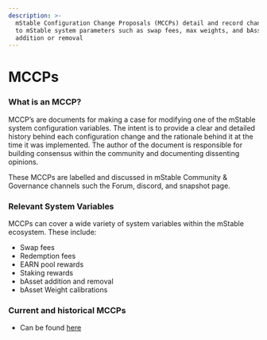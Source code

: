 ```yaml
---
description: >-
  mStable Configuration Change Proposals (MCCPs) detail and record changes made
  to mStable system parameters such as swap fees, max weights, and bAsset
  addition or removal
---
```


# MCCPs

### What is an MCCP? <a id="what-is-an-mccp"></a>

MCCP’s are documents for making a case for modifying one of the mStable system configuration variables. The intent is to provide a clear and detailed history behind each configuration change and the rationale behind it at the time it was implemented. The author of the document is responsible for building consensus within the community and documenting dissenting opinions. 

These MCCPs are labelled and discussed in mStable Community & Governance channels such the Forum, discord, and snapshot page. 

### Relevant System Variables

MCCPs can cover a wide variety of system variables within the mStable ecosystem. These include:

* Swap fees
* Redemption fees 
* EARN pool rewards
* Staking rewards
* bAsset addition and removal
* bAsset Weight calibrations

### Current and historical MCCPs

* Can be found [here](https://mips.mstable.org/all-mccp)

